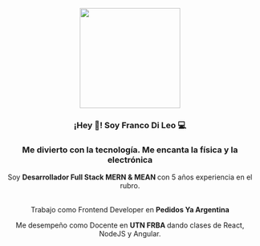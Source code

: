 <p align="center" width="300">
   <img align="center" width="200" src="https://media-exp3.licdn.com/dms/image/C4E03AQGJfv0z9KVnAw/profile-displayphoto-shrink_400_400/0/1536587687188?e=1628726400&v=beta&t=a9UtcIMXyPO9G8bGls39416bcQl2ZiGlCPDABxg97Q4" />
   <h3 align="center">¡Hey 👋! Soy Franco Di Leo 💻</h3>
</p>

<h3 align="center">
   Me divierto con la tecnología. Me encanta la física y la electrónica
</h3>


<p align="center">Soy <strong>Desarrollador Full Stack MERN & MEAN </strong> con 5 años experiencia en el rubro.<br /><br /></p>
<p align="center">
   Trabajo como Frontend Developer en <strong>Pedidos Ya Argentina </strong><br />
</p>

<p align="center">
   Me desempeño como Docente en <strong> UTN FRBA </strong> dando clases de React, NodeJS y Angular.<br />
</p>




